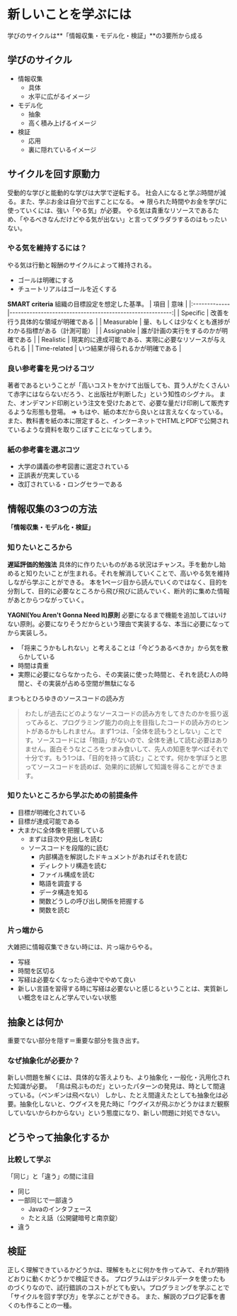 # 新しいことを学ぶには
学びのサイクルは**「情報収集・モデル化・検証」**の3要所から成る

## 学びのサイクル
- 情報収集
  - 具体
  - 水平に広がるイメージ
- モデル化
  - 抽象
  - 高く積み上げるイメージ
- 検証
  - 応用
  - 裏に隠れているイメージ

## サイクルを回す原動力
受動的な学びと能動的な学びは大学で逆転する。
社会人になると学ぶ時間が減る。また、学ぶお金は自分で出すことになる。
=> 限られた時間やお金を学びに使っていくには、強い「やる気」が必要。
やる気は貴重なリソースであるため、「やるべきなんだけどやる気が出ない」と言ってダラダラするのはもったいない。

### やる気を維持するには？
やる気は行動と報酬のサイクルによって維持される。
- ゴールは明確にする
- チュートリアルはゴールを近くする

**SMART criteria**
組織の目標設定を想定した基準。
| 項目         |                                                     意味 |
|:-------------|---------------------------------------------------------:|
| Specific     |                       改善を行う具体的な領域が明確である |
| Measurable   | 量、もしくは少なくとも進捗がわかる指標がある（計測可能） |
| Assignable   |                     誰が計画の実行をするのかが明確である |
| Realistic    | 現実的に達成可能である、実現に必要なリソースが与えられる |
| Time-related |                         いつ結果が得られるかが明確である |

### 良い参考書を見つけるコツ
著者であるということが「高いコストをかけて出版しても、買う人がたくさんいて赤字にはならないだろう、と出版社が判断した」という知性のシグナル。
また、オンデマンド印刷という注文を受けたあとで、必要な量だけ印刷して販売するような形態も登場。
=> もはや、紙の本だから良いとは言えなくなっている。
また、教科書を紙の本に限定すると、インターネットでHTMLとPDFで公開されているような資料を取りこぼすことになってしまう。

### 紙の参考書を選ぶコツ
- 大学の講義の参考図書に選定されている
- 正誤表が充実している
- 改訂されている・ロングセラーである

## 情報収集の3つの方法
**「情報収集・モデル化・検証」**

### 知りたいところから
**遅延評価的勉強法**
具体的に作りたいものがある状況はチャンス。手を動かし始めると知りたいことが生まれる。それを解消していくことで、高いやる気を維持しながら学ぶことができる。
本を1ページ目から読んでいくのではなく、目的を分割して、目的に必要なところから飛び飛びに読んでいく、断片的に集めた情報があとからつながっていく。

**YAGNI(You Aren't Gonna Need It)原則**
必要になるまで機能を追加してはいけない原則。必要になりそうだからという理由で実装するな、本当に必要になってから実装しろ。
- 「将来こうかもしれない」と考えることは「今どうあるべきか」から気を散らかしている
- 時間は貴重
- 実際に必要にならなかったら、その実装に使った時間と、それを読む人の時間と、その実装が占める空間が無駄になる

まつもとひろゆきのソースコードの読み方
> わたしが過去にどのようなソースコードの読み方をしてきたのかを振り返ってみると、プログラミング能力の向上を目指したコードの読み方のヒントがあるかもしれません。まず1つは、「全体を読もうとしない」ことです。ソースコードには「物語」がないので、全体を通して読む必要はありません。面白そうなところをつまみ食いして、先人の知恵を学べばそれで十分です。もう1つは、「目的を持って読む」ことです。何かを学ぼうと思ってソースコードを読めば、効果的に読解して知識を得ることができます。

### 知りたいところから学ぶための前提条件
- 目標が明確化されている
- 目標が達成可能である
- 大まかに全体像を把握している
  - まずは目次や見出しを読む
  - ソースコードを段階的に読む
    - 内部構造を解説したドキュメントがあればそれを読む
    - ディレクトリ構造を読む
    - ファイル構成を読む
    - 略語を調査する
    - データ構造を知る
    - 関数どうしの呼び出し関係を把握する
    - 関数を読む

### 片っ端から
大雑把に情報収集できない時には、片っ端からやる。
- 写経
- 時間を区切る
- 写経は必要なくなったら途中でやめて良い
- 新しい言語を習得する時に写経は必要ないと感じるということは、実質新しい概念をほとんど学んでいない状態

## 抽象とは何か
重要でない部分を隠す＝重要な部分を抜き出す。

### なぜ抽象化が必要か？
新しい問題を解くには、具体的な答えよりも、より抽象化・一般化・汎用化された知識が必要。
「鳥は飛ぶものだ」といったパターンの発見は、時として間違っている。（ペンギンは飛べない）
しかし、たとえ間違えたとしても抽象化は必要。抽象化しないと、ウグイスを見た時に「ウグイスが飛ぶかどうかはまだ観察していないからわからない」という態度になり、新しい問題に対処できない。

## どうやって抽象化するか

### 比較して学ぶ
「同じ」と「違う」の間に注目
- 同じ
- 一部同じで一部違う
  - Javaのインタフェース
  - たとえ話（公開鍵暗号と南京錠）
- 違う

## 検証
正しく理解できているかどうかは、理解をもとに何かを作ってみて、それが期待どおりに動くかどうかで検証できる。
プログラムはデジタルデータを使ったものづくりなので、試行錯誤のコストがとても安い。プログラミングを学ぶことで「サイクルを回す学び方」を学ぶことができる。
また、解説のブログ記事を書くのも作ることの一種。
